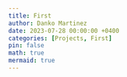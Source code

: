```yaml
---
title: First
author: Danko Martinez
date: 2023-07-28 00:00:00 +0400
categories: [Projects, First]
pin: false
math: true
mermaid: true
---
```

